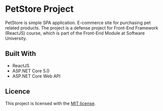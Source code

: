 # PetStore Project
PetStore is simple SPA application. E-commerce site for purchasing pet related products. The project is a defense project for Front-End Framework (ReactJS) course, which is part of the Front-End Module at Software University.

## Built With
- ReactJS
- ASP.NET Core 5.0
- ASP.NET Core Web API

## Licence
This project is licensed with the <a href="https://github.com/SimonaMDimitrova/PetStore/blob/main/LICENSE">MIT license</a>.
